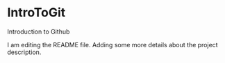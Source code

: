 # IntroToGit
Introduction to Github

I am editing the README file. Adding some more details about the project description.
